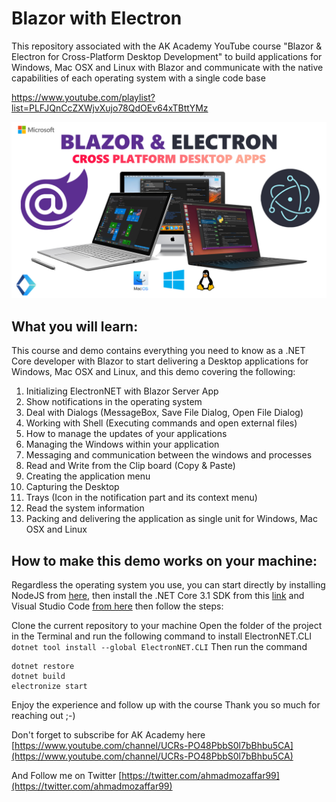 # Blazor with Electron 

This repository associated with the AK Academy YouTube course "Blazor & Electron for Cross-Platform Desktop Development"
to build applications for Windows, Mac OSX and Linux with Blazor and communicate with the native capabilities of each operating system with a single code base 

https://www.youtube.com/playlist?list=PLFJQnCcZXWjvXujo78QdOEv64xTBttYMz

![enter image description here](https://github.com/aksoftware98/BlazorElectronDemo/raw/master/Thump.jpg?raw=true)

## What you will learn:

This course and demo contains everything you need to know as a .NET Core developer with Blazor to start delivering a Desktop applications for Windows, Mac OSX and Linux, and this demo covering the following:

 1. Initializing ElectronNET with Blazor Server App 
 2. Show notifications in the operating system 
 3. Deal with Dialogs (MessageBox, Save File Dialog, Open File Dialog)
 4. Working with Shell (Executing commands and open external files)
 5. How to manage the updates of your applications
 6. Managing the Windows within your application
 7. Messaging and communication between the windows and processes 
 8. Read and Write from the Clip board (Copy & Paste)
 9. Creating the application menu 
 10. Capturing the Desktop 
 11. Trays (Icon in the notification part and its context menu)
 12. Read the system information 
 13. Packing and delivering the application as single unit for Windows, Mac OSX 			and Linux  
 
 
## How to make this demo works on your machine:
Regardless the operating system you use, you can start directly by installing NodeJS from [here](https://nodejs.org/en/download/), then install the .NET Core 3.1 SDK from this [link](https://dotnet.microsoft.com/download) and Visual Studio Code [from here](https://code.visualstudio.com)
then follow the steps:

Clone the current repository to your machine 
Open the folder of the project in the Terminal and run the following command 		   to install ElectronNET.CLI   				
  `dotnet tool install --global ElectronNET.CLI`
  Then run the command 
  

    dotnet restore
    dotnet build
    electronize start

Enjoy the experience and follow up with the course 
Thank you so much for reaching out ;-) 

Don't forget to subscribe for AK Academy here 
[https://www.youtube.com/channel/UCRs-PO48PbbS0l7bBhbu5CA](https://www.youtube.com/channel/UCRs-PO48PbbS0l7bBhbu5CA)

And Follow me on Twitter
[https://twitter.com/ahmadmozaffar99](https://twitter.com/ahmadmozaffar99)
